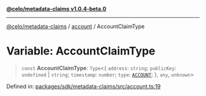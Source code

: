 [**@celo/metadata-claims v1.0.4-beta.0**](../../README.md)

***

[@celo/metadata-claims](../../README.md) / [account](../README.md) / AccountClaimType

# Variable: AccountClaimType

> `const` **AccountClaimType**: `Type`\<\{ `address`: `string`; `publicKey`: `undefined` \| `string`; `timestamp`: `number`; `type`: [`ACCOUNT`](../../types/enumerations/ClaimTypes.md#account); \}, `any`, `unknown`\>

Defined in: [packages/sdk/metadata-claims/src/account.ts:19](https://github.com/celo-org/developer-tooling/blob/master/packages/sdk/metadata-claims/src/account.ts#L19)
